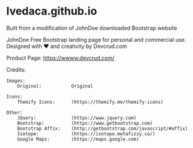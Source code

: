# Ivedaca.github.io

Built from a modification of JohnDoe downloaded Bootstrap website

JohnDoe Free Bootstrap landing page for personal and commercial use. Designed with ♥️ and creativity by Devcrud.com 

Product Page: https://wwww.devcrud.com/

Credits:

    Images:
        Original:       	Original

    Icons:
		Themify Icons: 		(https://themify.me/themify-icons)

	Other:
		JQuery: 			(https://www.jquery.com)
		Bootstrap: 			(https://www.getbootstrap.com)
		Bootstrap Affix: 	(http://getbootstrap.com/javascript/#affix)  
		Isotope: 			(https://isotope.metafizzy.co/) 
		Google Maps:		(https://maps.google.com)

